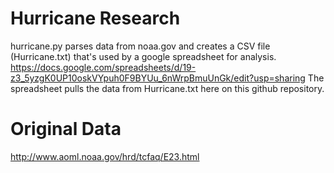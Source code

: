 # Hurricane Research
hurricane.py parses data from noaa.gov and creates a CSV file (Hurricane.txt) that's used by a google spreadsheet for analysis.
https://docs.google.com/spreadsheets/d/19-z3_5yzgK0UP10oskVYpuh0F9BYUu_6nWrpBmuUnGk/edit?usp=sharing
The spreadsheet pulls the data from Hurricane.txt here on this github repository.


# Original Data
http://www.aoml.noaa.gov/hrd/tcfaq/E23.html
